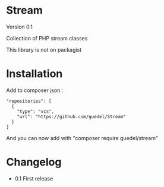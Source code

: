 # Stream
Version 0.1

Collection of PHP stream classes

This library is not on packagist

# Installation

Add to composer json :

    "repositories": [
      {
        "type": "vcs",
        "url": "https://github.com/guedel/Stream"
      }
    ]

And you can now add with "composer require guedel/stream"

# Changelog

- 0.1 First release